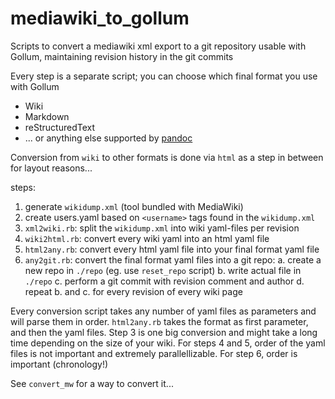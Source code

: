 # mediawiki_to_gollum

Scripts to convert a mediawiki xml export to a git repository usable with Gollum, maintaining revision history in the git commits

Every step is a separate script; you can choose which final format you use with Gollum
* Wiki
* Markdown
* reStructuredText
* ... or anything else supported by [pandoc](http://pandoc.org/)

Conversion from `wiki` to other formats is done via `html` as a step in between for layout reasons...

steps:

1. generate `wikidump.xml` (tool bundled with MediaWiki)
2. create users.yaml based on `<username>` tags found in the `wikidump.xml`
3. `xml2wiki.rb`: split the `wikidump.xml` into wiki yaml-files per revision
4. `wiki2html.rb`: convert every wiki yaml into an html yaml file
5. `html2any.rb`: convert every html yaml file into your final format yaml file
6. `any2git.rb`: convert the final format yaml files into a git repo:
   a. create a new repo in `./repo` (eg. use `reset_repo` script)
   b. write actual file in `./repo`
   c. perform a git commit with revision comment and author
   d. repeat b. and c. for every revision of every wiki page
   
Every conversion script takes any number of yaml files as parameters and will parse them in order.
`html2any.rb` takes the format as first parameter, and then the yaml files.
Step 3 is one big conversion and might take a long time depending on the size of your wiki. For steps
4 and 5, order of the yaml files is not important and extremely parallellizable. For step 6, order is
important (chronology!)

See `convert_mw` for a way to convert it...
